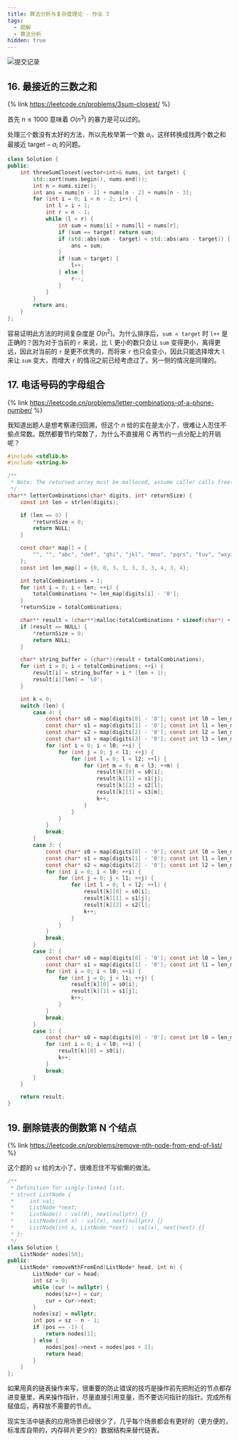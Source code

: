 ```yaml
---
title: 算法分析与复杂度理论 - 作业 3
tags:
  - 题解
  - 算法分析
hidden: true
---
```


![提交记录](https://img.duanyll.com/img/c21758a3.png)

## 16. 最接近的三数之和

{% link https://leetcode.cn/problems/3sum-closest/ %}

首先 $n\leq 1000$ 意味着 $O(n^3)$ 的暴力是可以过的。

处理三个数没有太好的方法，所以先枚举第一个数 $a_i$，这样转换成找两个数之和最接近 $\text{target}-a_i$ 的问题。

```cpp
class Solution {
public:
    int threeSumClosest(vector<int>& nums, int target) {
        std::sort(nums.begin(), nums.end());
        int n = nums.size();
        int ans = nums[n - 1] + nums[n - 2] + nums[n - 3];
        for (int i = 0; i < n - 2; i++) {
            int l = i + 1;
            int r = n - 1;
            while (l < r) {
                int sum = nums[i] + nums[l] + nums[r];
                if (sum == target) return sum;
                if (std::abs(sum - target) < std::abs(ans - target)) {
                    ans = sum;
                }
                if (sum < target) {
                    l++;
                } else {
                    r--;
                }
            }
        }
        return ans;
    }
};
```

容易证明此方法的时间复杂度是 $O(n^2)$。为什么排序后，`sum < target` 时 `l++` 是正确的？因为对于当前的 `r` 来说，比 `l` 更小的数只会让 `sum` 变得更小，离得更远，因此对当前的 `r` 是更不优秀的，而将来 `r` 也只会变小，因此只能选择增大 `l` 来让 `sum` 变大，而增大 `r` 的情况之前已经考虑过了。另一侧的情况是同理的。

## 17. 电话号码的字母组合

{% link https://leetcode.cn/problems/letter-combinations-of-a-phone-number/ %}

我知道出题人是想考察递归回溯，但这个 $n$ 给的实在是太小了，很难让人忍住不偷点常数。既然都要节约常数了，为什么不直接用 C 再节约一点分配上的开销呢？

```c
#include <stdlib.h>
#include <string.h>

/**
 * Note: The returned array must be malloced, assume caller calls free().
 */
char** letterCombinations(char* digits, int* returnSize) {
    const int len = strlen(digits);

    if (len == 0) {
        *returnSize = 0;
        return NULL;
    }

    const char* map[] = {
        "", "", "abc", "def", "ghi", "jkl", "mno", "pqrs", "tuv", "wxyz"
    };
    const int len_map[] = {0, 0, 3, 3, 3, 3, 3, 4, 3, 4};

    int totalCombinations = 1;
    for (int i = 0; i < len; ++i) {
        totalCombinations *= len_map[digits[i] - '0'];
    }
    *returnSize = totalCombinations;

    char** result = (char**)malloc(totalCombinations * sizeof(char*) + totalCombinations * (len + 1) * sizeof(char));
    if (result == NULL) {
        *returnSize = 0;
        return NULL;
    }

    char* string_buffer = (char*)(result + totalCombinations);
    for (int i = 0; i < totalCombinations; ++i) {
        result[i] = string_buffer + i * (len + 1);
        result[i][len] = '\0';
    }

    int k = 0;
    switch (len) {
        case 4: {
            const char* s0 = map[digits[0] - '0']; const int l0 = len_map[digits[0] - '0'];
            const char* s1 = map[digits[1] - '0']; const int l1 = len_map[digits[1] - '0'];
            const char* s2 = map[digits[2] - '0']; const int l2 = len_map[digits[2] - '0'];
            const char* s3 = map[digits[3] - '0']; const int l3 = len_map[digits[3] - '0'];
            for (int i = 0; i < l0; ++i) {
                for (int j = 0; j < l1; ++j) {
                    for (int l = 0; l < l2; ++l) {
                        for (int m = 0; m < l3; ++m) {
                            result[k][0] = s0[i];
                            result[k][1] = s1[j];
                            result[k][2] = s2[l];
                            result[k][3] = s3[m];
                            k++;
                        }
                    }
                }
            }
            break;
        }
        case 3: {
            const char* s0 = map[digits[0] - '0']; const int l0 = len_map[digits[0] - '0'];
            const char* s1 = map[digits[1] - '0']; const int l1 = len_map[digits[1] - '0'];
            const char* s2 = map[digits[2] - '0']; const int l2 = len_map[digits[2] - '0'];
            for (int i = 0; i < l0; ++i) {
                for (int j = 0; j < l1; ++j) {
                    for (int l = 0; l < l2; ++l) {
                        result[k][0] = s0[i];
                        result[k][1] = s1[j];
                        result[k][2] = s2[l];
                        k++;
                    }
                }
            }
            break;
        }
        case 2: {
            const char* s0 = map[digits[0] - '0']; const int l0 = len_map[digits[0] - '0'];
            const char* s1 = map[digits[1] - '0']; const int l1 = len_map[digits[1] - '0'];
            for (int i = 0; i < l0; ++i) {
                for (int j = 0; j < l1; ++j) {
                    result[k][0] = s0[i];
                    result[k][1] = s1[j];
                    k++;
                }
            }
            break;
        }
        case 1: {
            const char* s0 = map[digits[0] - '0']; const int l0 = len_map[digits[0] - '0'];
            for (int i = 0; i < l0; ++i) {
                result[k][0] = s0[i];
                k++;
            }
            break;
        }
    }

    return result;
}
```

## 19. 删除链表的倒数第 N 个结点

{% link https://leetcode.cn/problems/remove-nth-node-from-end-of-list/ %}

这个题的 `sz` 给的太小了，很难忍住不写偷懒的做法。

```cpp
/**
 * Definition for singly-linked list.
 * struct ListNode {
 *     int val;
 *     ListNode *next;
 *     ListNode() : val(0), next(nullptr) {}
 *     ListNode(int x) : val(x), next(nullptr) {}
 *     ListNode(int x, ListNode *next) : val(x), next(next) {}
 * };
 */
class Solution {
    ListNode* nodes[50];
public:
    ListNode* removeNthFromEnd(ListNode* head, int n) {
        ListNode* cur = head;
        int sz = 0;
        while (cur != nullptr) {
            nodes[sz++] = cur;
            cur = cur->next;
        }
        nodes[sz] = nullptr;
        int pos = sz - n - 1;
        if (pos == -1) {
            return nodes[1];
        } else {
            nodes[pos]->next = nodes[pos + 2];
            return head;
        }
    }
};
```

如果用真的链表操作来写，很重要的防止错误的技巧是操作前先把附近的节点都存进变量里，再来操作指针，尽量直接引用变量，而不要访问指针的指针。完成所有赋值后，再释放不需要的节点。

现实生活中链表的应用场景已经很少了，几乎每个场景都会有更好的（更方便的，标准库自带的，内存碎片更少的）数据结构来替代链表。